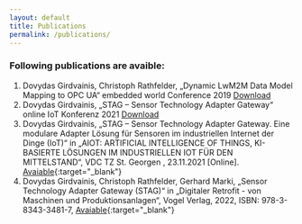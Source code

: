 ```yaml
---
layout: default
title: Publications
permalink: /publications/
---
```


### Following publications are avaible:  
1. Dovydas Girdvainis, Christoph Rathfelder, „Dynamic LwM2M Data Model Mapping to OPC UA“ embedded world Conference 2019 <a href="{{site.baseurl}}/assets/resources/publications/LwM2M Mapping paper.pdf" download>Download</a>  
2. Dovydas Girdvainis, „STAG – Sensor Technology Adapter Gateway“ online IoT Konferenz 2021 <a href="{{site.baseurl}}/assets/resources/publications/STAG_IoT_Konferenz.pdf" download>Download</a>  
3. Dovydas Girdvainis, „STAG – Sensor Technology Adapter Gateway. Eine modulare Adapter Lösung für Sensoren im industriellen Internet der Dinge (IoT)“ in „AIOT: ARTIFICIAL INTELLIGENCE OF THINGS, KI-BASIERTE LÖSUNGEN IM INDUSTRIELLEN IOT FÜR DEN MITTELSTAND“, VDC TZ St. Georgen , 23.11.2021 [Online]. [Avaiable](https://vdc-tz-stgeorgen.de/23-11-2021-iot-ki-im-mittelstand/){:target="_blank"} 
4. Dovydas Girdvainis, Christoph Rathfelder, Gerhard Marki, „Sensor Technology Adapter Gateway (STAG)“ in „Digitaler Retrofit - von Maschinen und Produktionsanlagen“, Vogel Verlag, 2022, ISBN: 978-3-8343-3481-7, [Avaiable](https://vogel-fachbuch.de/maschinenbau/konstruktion/1018-digitaler-retrofit){:target="_blank"}
